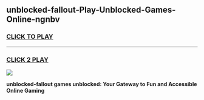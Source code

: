 
## unblocked-fallout-Play-Unblocked-Games-Online-ngnbv
<h3>
<a href="https://premium76.site?title=unblocked-fallout&ref=25A">CLICK TO PLAY</a></h3>
<hr>

<h3>
<a href="https://premium76.site?title=unblocked-fallout&ref=25A">CLICK 2 PLAY</a>
  
</h3>

<a href="https://premium76.site?title=unblocked-fallout&ref=25A"><img src="https://clearcache.store/games.png"></a>


**unblocked-fallout games unblocked: Your Gateway to Fun and Accessible Online Gaming**
